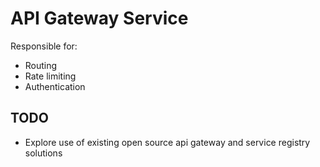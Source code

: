 # API Gateway Service

Responsible for:

- Routing
- Rate limiting
- Authentication

## TODO

- Explore use of existing open source api gateway and service registry solutions
